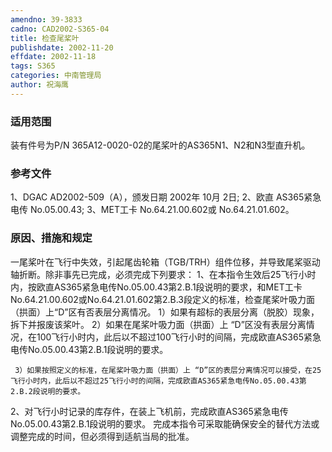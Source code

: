 ```yaml
---
amendno: 39-3833
cadno: CAD2002-S365-04
title: 检查尾桨叶
publishdate: 2002-11-20
effdate: 2002-11-18
tags: S365
categories: 中南管理局
author: 祝海鹰
---
```


### 适用范围 
装有件号为P/N 365A12-0020-02的尾桨叶的AS365N1、N2和N3型直升机。

### 参考文件
1、DGAC AD2002-509（A），颁发日期 2002年 10月 2日; 
2、欧直 AS365紧急电传 No.05.00.43; 
3、MET工卡 No.64.21.00.602或 No.64.21.01.602。

### 原因、措施和规定 
一尾桨叶在飞行中失效，引起尾齿轮箱（TGB/TRH）组件位移，并导致尾桨驱动轴折断。除非事先已完成，必须完成下列要求： 
1、在本指令生效后25飞行小时内，按欧直AS365紧急电传No.05.00.43第2.B.1段说明的要求，和MET工卡No.64.21.00.602或No.64.21.01.602第2.B.3段定义的标准，检查尾桨叶吸力面（拱面）上“D”区有否表层分离情况。 
     1）如果有超标的表层分离（脱胶）现象，拆下并报废该桨叶。 
     2）如果在尾桨叶吸力面（拱面）上 “D”区没有表层分离情况，在100飞行小时内，此后以不超过100飞行小时的间隔，完成欧直AS365紧急电传No.05.00.43第2.B.1段说明的要求。 
  
     3）如果按照定义的标准，在尾桨叶吸力面（拱面）上 “D”区的表层分离情况可以接受，在25飞行小时内，此后以不超过25飞行小时的间隔，完成欧直AS365紧急电传No.05.00.43第2.B.2段说明的要求。 
2、对飞行小时记录的库存件，在装上飞机前，完成欧直AS365紧急电传No.05.00.43第2.B.1段说明的要求。     完成本指令可采取能确保安全的替代方法或调整完成的时间，但必须得到适航当局的批准。
